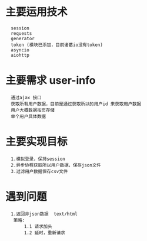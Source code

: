 # 主要运用技术
      session
      requests
      generator
      token (模块已添加，目前诸葛io没有token)
      asyncio
      aiohttp

# 主要需求 user-info
      通过ajax 接口
      获取所有用户数据，目前是通过获取所以的用户id 来获取用户数据 
      用户大概数据按页存储
      单个用户具体数据

# 主要实现目标
      1.模拟登录，保持session
      2.异步协程获取所以用户数据，保存json文件
      3.过滤用户数据保存csv文件

# 遇到问题
      1.返回非json数据  text/html
       策略:
           1.1 请求加头
           1.2 延时，重新请求





